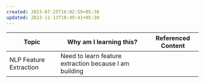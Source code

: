 ```yaml
---
created: 2023-07-25T16:02:59+05:30
updated: 2023-11-13T10:49:41+05:30
---
```

| Topic                  | Why am I learning this? | Referenced Content |
| ---------------------- | ----------------------- | ------------------ |
| NLP Feature Extraction | Need to learn feature extraction because I am building                        |                    |